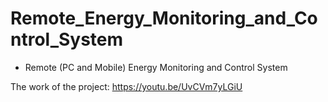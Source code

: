 # Remote_Energy_Monitoring_and_Control_System

- Remote (PC and Mobile) Energy Monitoring and Control System

The work of the project: https://youtu.be/UvCVm7yLGiU
